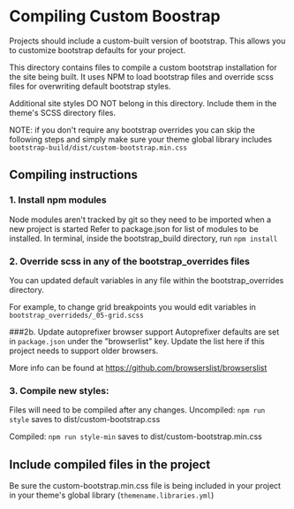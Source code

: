 # Compiling Custom Boostrap
Projects should include a custom-built version of bootstrap. This allows you to customize bootstrap defaults for your project.

This directory contains files to compile a custom bootstrap installation for the site being built.
It uses NPM to load bootstrap files and override scss files for overwriting default bootstrap styles.

Additional site styles DO NOT belong in this directory. Include them in the theme's SCSS directory files. 

NOTE: if you don't require any bootstrap overrides you can skip the following steps and simply make sure your theme global library includes `bootstrap-build/dist/custom-bootstrap.min.css`

## Compiling instructions
### 1. Install npm modules 
Node modules aren't tracked by git so they need to be imported when a new project is started
Refer to package.json for list of modules to be installed.
In terminal, inside the bootstrap_build directory, run
```npm install```

### 2. Override scss in any of the bootstrap_overrides files
You can updated default variables in any file within the bootstrap_overrides directory.

For example, to change grid breakpoints you would edit variables in `bootstrap_overrideds/_05-grid.scss`

###2b. Update autoprefixer browser support
Autoprefixer defaults are set in `package.json` under the "browserlist" key. Update the list here if this project needs to support older browsers.
 
More info can be found at <https://github.com/browserslist/browserslist>

### 3. Compile new styles: 
Files will need to be compiled after any changes.
Uncompiled: `npm run style` saves to dist/custom-bootstrap.css

Compiled: `npm run style-min` saves to dist/custom-bootstrap.min.css


## Include compiled files in the project
Be sure the custom-bootstrap.min.css file is being included in your project in your theme's global library (`themename.libraries.yml`)



